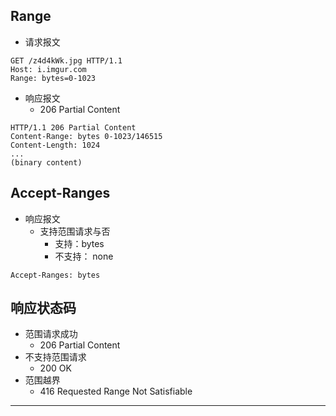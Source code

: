 ## Range

* 请求报文

```http
GET /z4d4kWk.jpg HTTP/1.1
Host: i.imgur.com
Range: bytes=0-1023
```

* 响应报文
    * 206 Partial Content

```http
HTTP/1.1 206 Partial Content
Content-Range: bytes 0-1023/146515
Content-Length: 1024
...
(binary content)
```

## Accept-Ranges

* 响应报文
    * 支持范围请求与否
        * 支持：bytes
        * 不支持： none

```http
Accept-Ranges: bytes
```

## 响应状态码

* 范围请求成功
    * 206 Partial Content
* 不支持范围请求
    * 200 OK
* 范围越界
    * 416 Requested Range Not Satisfiable

---
